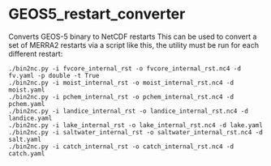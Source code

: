 # GEOS5_restart_converter
Converts GEOS-5 binary to NetCDF restarts
This can be used to convert a set of MERRA2 restarts via a script like this, the utility must be run for each different restart:
```
./bin2nc.py -i fvcore_internal_rst -o fvcore_internal_rst.nc4 -d fv.yaml -p double -t True
./bin2nc.py -i moist_internal_rst -o moist_internal_rst.nc4 -d moist.yaml
./bin2nc.py -i pchem_internal_rst -o pchem_internal_rst.nc4 -d pchem.yaml
./bin2nc.py -i landice_internal_rst -o landice_internal_rst.nc4 -d landice.yaml
./bin2nc.py -i lake_internal_rst -o lake_internal_rst.nc4 -d lake.yaml
./bin2nc.py -i saltwater_internal_rst -o saltwater_internal_rst.nc4 -d salt.yaml
./bin2nc.py -i catch_internal_rst -o catch_internal_rst.nc4 -d catch.yaml
```
